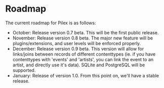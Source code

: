 Roadmap
=======

The current roadmap for Pilex is as follows:

  - October: Release version 0.7 beta. This will be the first public release.
  - November: Release version 0.8 beta. The major new feature will be plugins/extensions, and user levels will be enforced properly.
  - December: Release version 0.9 beta. This version will allow for links/joins between records of different contenttypes (ie. if you have contenttypes with 'events' and 'artists', you can link the event to an artist, and directly use it's data). SQLite and PostgreSQL will be supported. 
  - January: Release of version 1.0. From this point on, we'll have a stable release.